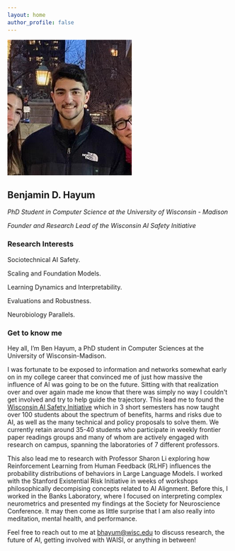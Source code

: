 ```yaml
---
layout: home
author_profile: false
---
```


![Benjamin D. Hayum](assets/images/ben-headshot.jpg)

## Benjamin D. Hayum

*PhD Student in Computer Science at the University of Wisconsin - Madison*

*Founder and Research Lead of the Wisconsin AI Safety Initiative*

### Research Interests

Sociotechnical AI Safety. 

Scaling and Foundation Models. 

Learning Dynamics and Interpretability. 

Evaluations and Robustness. 

Neurobiology Parallels.


### Get to know me

Hey all, I’m Ben Hayum, a PhD student in Computer Sciences at the University of Wisconsin-Madison. 

I was fortunate to be exposed to information and networks somewhat early on in my college career that convinced me of just how massive the influence of AI was going to be on the future. Sitting with that realization over and over again made me know that there was simply no way I couldn't get involved and try to help guide the trajectory. This lead me to found the [Wisconsin AI Safety Initiative](https://waisi.org/) which in 3 short semesters has now taught over 100 students about the spectrum of benefits, harms and risks due to AI, as well as the many technical and policy proposals to solve them. We currently retain around 35-40 students who participate in weekly frontier paper readings groups and many of whom are actively engaged with research on campus, spanning the laboratories of 7 different professors.

This also lead me to research with Professor Sharon Li exploring how Reinforcement Learning from Human Feedback (RLHF) influences the probability distributions of behaviors in Large Language Models. I worked with the Stanford Existential Risk Initiative in weeks of workshops philosophically decompising concepts related to AI Alignment. Before this, I worked in the Banks Laboratory, where I focused on interpreting complex neurometrics and presented my findings at the Society for Neuroscience Conference. It may then come as little surprise that I am also really into meditation, mental health, and performance.

Feel free to reach out to me at [bhayum@wisc.edu](mailto:bhayum@wisc.edu) to discuss research, the future of AI, getting involved with WAISI, or anything in between!